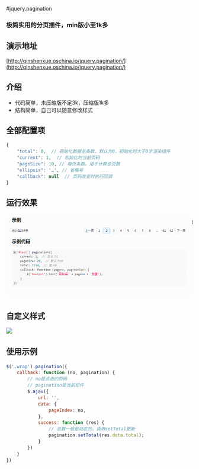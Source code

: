 #jquery.pagination
### 极简实用的分页插件，min版小至1k多

## 演示地址
[http://qinshenxue.oschina.io/jquery.pagination/](http://qinshenxue.oschina.io/jquery.pagination/)

## 介绍
- 代码简单，未压缩版不足3k，压缩版1k多
- 结构简单，自己可以随意修改样式

## 全部配置项
``` javascript
{
    "total": 0,  // 初始化数据总条数，默认为0，初始化时大于0才渲染组件
    "current": 1,  // 初始化时当前页码
    "pageSize": 10, // 每页条数，用于计算总页数
    "ellipsis": '…', // 省略号
    "callback": null  // 页码改变时执行回调
}
```

## 运行效果
![](readme/pagination.gif)
## 自定义样式
![](readme/custom_style.gif)
## 使用示例
``` javascript
$('.wrap').pagination({
    callback: function (no, pagination) {
        // no是点击的页码
        // pagination是当前组件
        $.ajax({
            url: '',
            data: {
                pageIndex: no,
            },
            success: function (res) {
                // 总数一般是动态的，调用setTotal更新
                pagination.setTotal(res.data.total);
            }
        })
    }
})
```
